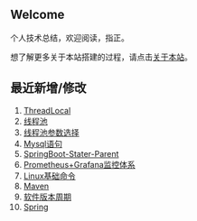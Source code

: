 ## Welcome

个人技术总结，欢迎阅读，指正。

想了解更多关于本站搭建的过程，请点击[关于本站](AboutMe.md)。

## 最近新增/修改
1. [ThreadLocal](JavaSE/ThreadLocal.md)
2. [线程池](JavaSE/多线程/线程池.md)
3. [线程池参数选择](JavaSE/多线程/线程池参数选择.md)
4. [Mysql语句](数据库/Mysql/Mysql语句.md)
5. [SpringBoot-Stater-Parent](Spring/SpringBoot/SpringBoot-Stater-Parent.md)
6. [Prometheus+Grafana监控体系](运维/Prometheus+Grafana监控体系.md)
7. [Linux基础命令](运维/Linux/Linux基础命令.md)
8. [Maven](工具/Build/Maven.md)
9. [软件版本周期](其他/软件工程/软件版本周期.md)
10. [Spring](Spring/Spring.md)

